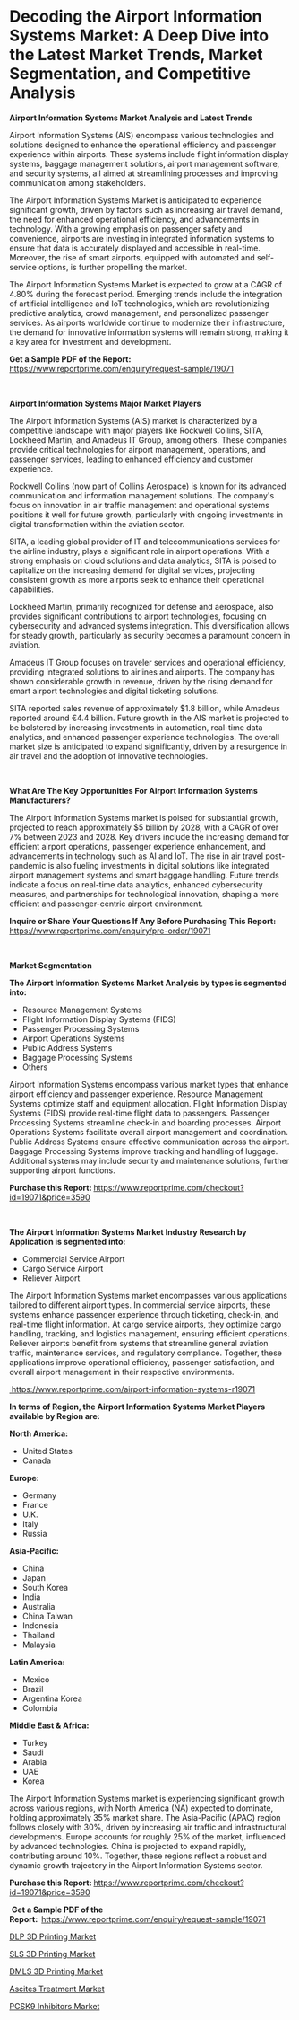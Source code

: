 <p><h1>Decoding the Airport Information Systems Market: A Deep Dive into the Latest Market Trends, Market Segmentation, and Competitive Analysis</h1></p><p><strong>Airport Information Systems Market Analysis and Latest Trends</strong></p>
<p><p>Airport Information Systems (AIS) encompass various technologies and solutions designed to enhance the operational efficiency and passenger experience within airports. These systems include flight information display systems, baggage management solutions, airport management software, and security systems, all aimed at streamlining processes and improving communication among stakeholders.</p><p>The Airport Information Systems Market is anticipated to experience significant growth, driven by factors such as increasing air travel demand, the need for enhanced operational efficiency, and advancements in technology. With a growing emphasis on passenger safety and convenience, airports are investing in integrated information systems to ensure that data is accurately displayed and accessible in real-time. Moreover, the rise of smart airports, equipped with automated and self-service options, is further propelling the market.</p><p>The Airport Information Systems Market is expected to grow at a CAGR of 4.80% during the forecast period. Emerging trends include the integration of artificial intelligence and IoT technologies, which are revolutionizing predictive analytics, crowd management, and personalized passenger services. As airports worldwide continue to modernize their infrastructure, the demand for innovative information systems will remain strong, making it a key area for investment and development.</p></p>
<p><strong>Get a Sample PDF of the Report:&nbsp;</strong> <a href="https://www.reportprime.com/enquiry/request-sample/19071?utm_campaign=1137&utm_medium=2&utm_source=Github&utm_content=ia&utm_term=22112024&utm_id=airport-information-systems">https://www.reportprime.com/enquiry/request-sample/19071</a></p>
<p>&nbsp;</p>
<p><strong>Airport Information Systems Major Market Players</strong></p>
<p><p>The Airport Information Systems (AIS) market is characterized by a competitive landscape with major players like Rockwell Collins, SITA, Lockheed Martin, and Amadeus IT Group, among others. These companies provide critical technologies for airport management, operations, and passenger services, leading to enhanced efficiency and customer experience.</p><p>Rockwell Collins (now part of Collins Aerospace) is known for its advanced communication and information management solutions. The company's focus on innovation in air traffic management and operational systems positions it well for future growth, particularly with ongoing investments in digital transformation within the aviation sector.</p><p>SITA, a leading global provider of IT and telecommunications services for the airline industry, plays a significant role in airport operations. With a strong emphasis on cloud solutions and data analytics, SITA is poised to capitalize on the increasing demand for digital services, projecting consistent growth as more airports seek to enhance their operational capabilities.</p><p>Lockheed Martin, primarily recognized for defense and aerospace, also provides significant contributions to airport technologies, focusing on cybersecurity and advanced systems integration. This diversification allows for steady growth, particularly as security becomes a paramount concern in aviation.</p><p>Amadeus IT Group focuses on traveler services and operational efficiency, providing integrated solutions to airlines and airports. The company has shown considerable growth in revenue, driven by the rising demand for smart airport technologies and digital ticketing solutions.</p><p>SITA reported sales revenue of approximately $1.8 billion, while Amadeus reported around €4.4 billion. Future growth in the AIS market is projected to be bolstered by increasing investments in automation, real-time data analytics, and enhanced passenger experience technologies. The overall market size is anticipated to expand significantly, driven by a resurgence in air travel and the adoption of innovative technologies.</p></p>
<p>&nbsp;</p>
<p><strong>What Are The Key Opportunities For Airport Information Systems Manufacturers?</strong></p>
<p><p>The Airport Information Systems market is poised for substantial growth, projected to reach approximately $5 billion by 2028, with a CAGR of over 7% between 2023 and 2028. Key drivers include the increasing demand for efficient airport operations, passenger experience enhancement, and advancements in technology such as AI and IoT. The rise in air travel post-pandemic is also fueling investments in digital solutions like integrated airport management systems and smart baggage handling. Future trends indicate a focus on real-time data analytics, enhanced cybersecurity measures, and partnerships for technological innovation, shaping a more efficient and passenger-centric airport environment.</p></p>
<p><strong>Inquire or Share Your Questions If Any Before Purchasing This Report:</strong> <a href="https://www.reportprime.com/enquiry/pre-order/19071?utm_campaign=1137&utm_medium=2&utm_source=Github&utm_content=ia&utm_term=22112024&utm_id=airport-information-systems">https://www.reportprime.com/enquiry/pre-order/19071</a></p>
<p>&nbsp;</p>
<p><strong>Market Segmentation</strong></p>
<p><strong>The Airport Information Systems Market Analysis by types is segmented into:</strong></p>
<p><ul><li>Resource Management Systems</li><li>Flight Information Display Systems (FIDS)</li><li>Passenger Processing Systems</li><li>Airport Operations Systems</li><li>Public Address Systems</li><li>Baggage Processing Systems</li><li>Others</li></ul></p>
<p><p>Airport Information Systems encompass various market types that enhance airport efficiency and passenger experience. Resource Management Systems optimize staff and equipment allocation. Flight Information Display Systems (FIDS) provide real-time flight data to passengers. Passenger Processing Systems streamline check-in and boarding processes. Airport Operations Systems facilitate overall airport management and coordination. Public Address Systems ensure effective communication across the airport. Baggage Processing Systems improve tracking and handling of luggage. Additional systems may include security and maintenance solutions, further supporting airport functions.</p></p>
<p><strong>Purchase this Report:&nbsp;</strong><a href="https://www.reportprime.com/checkout?id=19071&price=3590&utm_campaign=1137&utm_medium=2&utm_source=Github&utm_content=ia&utm_term=22112024&utm_id=airport-information-systems">https://www.reportprime.com/checkout?id=19071&price=3590</a></p>
<p>&nbsp;</p>
<p><strong>The Airport Information Systems Market Industry Research by Application is segmented into:</strong></p>
<p><ul><li>Commercial Service Airport</li><li>Cargo Service Airport</li><li>Reliever Airport</li></ul></p>
<p><p>The Airport Information Systems market encompasses various applications tailored to different airport types. In commercial service airports, these systems enhance passenger experience through ticketing, check-in, and real-time flight information. At cargo service airports, they optimize cargo handling, tracking, and logistics management, ensuring efficient operations. Reliever airports benefit from systems that streamline general aviation traffic, maintenance services, and regulatory compliance. Together, these applications improve operational efficiency, passenger satisfaction, and overall airport management in their respective environments.</p></p>
<p><a href="https://www.reportprime.com/airport-information-systems-r19071?utm_campaign=1137&utm_medium=2&utm_source=Github&utm_content=ia&utm_term=22112024&utm_id=airport-information-systems">&nbsp;https://www.reportprime.com/airport-information-systems-r19071</a></p>
<p><strong>In terms of Region, the Airport Information Systems Market Players available by Region are:</strong></p>
<p>
    <p> <strong> North America: </strong>
        <ul>
            <li>United States</li>
            <li>Canada</li>
        </ul>
        </p> 
    <p> <strong> Europe: </strong>
        <ul>
            <li>Germany</li>
            <li>France</li>
            <li>U.K.</li>
            <li>Italy</li>
            <li>Russia</li>
        </ul>
        </p> 
    <p> <strong> Asia-Pacific: </strong>
        <ul>
            <li>China</li>
            <li>Japan</li>
            <li>South Korea</li>
            <li>India</li>
            <li>Australia</li>
            <li>China Taiwan</li>
            <li>Indonesia</li>
            <li>Thailand</li>
            <li>Malaysia</li>
        </ul>
        </p> 
    <p> <strong> Latin America: </strong>
        <ul>
            <li>Mexico</li>
            <li>Brazil</li>
            <li>Argentina Korea</li>
            <li>Colombia</li>
        </ul>
        </p> 
    <p> <strong> Middle East & Africa: </strong>
        <ul>
            <li>Turkey</li>
            <li>Saudi</li>
            <li>Arabia</li>
            <li>UAE</li>
            <li>Korea</li>
        </ul>
    </p>
    </p>
<p><p>The Airport Information Systems market is experiencing significant growth across various regions, with North America (NA) expected to dominate, holding approximately 35% market share. The Asia-Pacific (APAC) region follows closely with 30%, driven by increasing air traffic and infrastructural developments. Europe accounts for roughly 25% of the market, influenced by advanced technologies. China is projected to expand rapidly, contributing around 10%. Together, these regions reflect a robust and dynamic growth trajectory in the Airport Information Systems sector.</p></p>
<p><strong>Purchase this Report: </strong><a href="https://www.reportprime.com/checkout?id=19071&price=3590&utm_campaign=1137&utm_medium=2&utm_source=Github&utm_content=ia&utm_term=22112024&utm_id=airport-information-systems">https://www.reportprime.com/checkout?id=19071&price=3590</a></p>
<p>&nbsp;<strong>Get a Sample PDF of the Report:&nbsp;&nbsp;</strong><a href="https://www.reportprime.com/enquiry/request-sample/19071?utm_campaign=1137&utm_medium=2&utm_source=Github&utm_content=ia&utm_term=22112024&utm_id=airport-information-systems">https://www.reportprime.com/enquiry/request-sample/19071</a></p>
<p><strong></strong></p>
<p><p><a href="https://www.linkedin.com/pulse/exploring-dlp-3d-printing-market-size-share-revenue-anticipated-mksae?utm_campaign=1137&utm_medium=2&utm_source=Github&utm_content=ia&utm_term=22112024&utm_id=airport-information-systems">DLP 3D Printing Market</a></p><p><a href="https://www.linkedin.com/pulse/industry-strategies-opportunities-sls-3d-printing-market-projected-wrzne?utm_campaign=1137&utm_medium=2&utm_source=Github&utm_content=ia&utm_term=22112024&utm_id=airport-information-systems">SLS 3D Printing Market</a></p><p><a href="https://www.linkedin.com/pulse/dmls-3d-printing-market-study-offeringa-thorough-summary-dd5xe?utm_campaign=1137&utm_medium=2&utm_source=Github&utm_content=ia&utm_term=22112024&utm_id=airport-information-systems">DMLS 3D Printing Market</a></p><p><a href="https://issuu.com/reportprime-2/docs/ascites-treatment-market-size-2030._23f0147e6dc52c?utm_campaign=1137&utm_medium=2&utm_source=Github&utm_content=ia&utm_term=22112024&utm_id=airport-information-systems">Ascites Treatment Market</a></p><p><a href="https://issuu.com/reportprime-2/docs/pcsk9-inhibitors-market-size-2030.p_265ee808cc5b49?utm_campaign=1137&utm_medium=2&utm_source=Github&utm_content=ia&utm_term=22112024&utm_id=airport-information-systems">PCSK9 Inhibitors Market</a></p></p>
